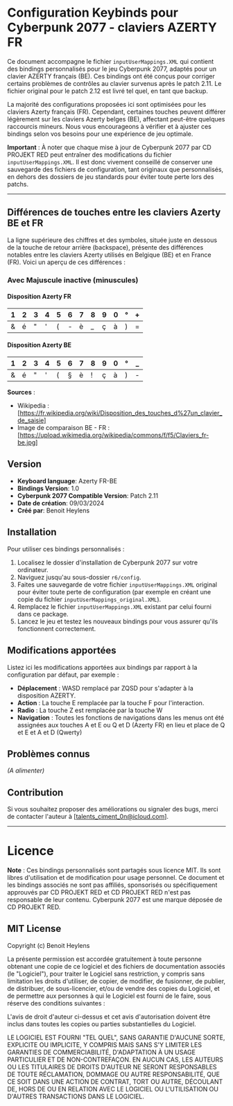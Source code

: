 # Configuration Keybinds pour Cyberpunk 2077 - claviers AZERTY FR

Ce document accompagne le fichier `inputUserMappings.XML` qui contient des bindings personnalisés pour le jeu Cyberpunk 2077, adaptés pour un clavier AZERTY français (BE). Ces bindings ont été conçus pour corriger certains problèmes de contrôles au clavier survenus après le patch 2.11. Le fichier original pour le patch 2.12 est livré tel quel, en tant que backup.

La majorité des configurations proposées ici sont optimisées pour les claviers Azerty français (FR). Cependant, certaines touches peuvent différer légèrement sur les claviers Azerty belges (BE), affectant peut-être quelques raccourcis mineurs. Nous vous encourageons à vérifier et à ajuster ces bindings selon vos besoins pour une expérience de jeu optimale.

**Important** : À noter que chaque mise à jour de Cyberpunk 2077 par CD PROJEKT RED peut entraîner des modifications du fichier `inputUserMappings.XML`. Il est donc vivement conseillé de conserver une sauvegarde des fichiers de configuration, tant originaux que personnalisés, en dehors des dossiers de jeu standards pour éviter toute perte lors des patchs.

---

## Différences de touches entre les claviers Azerty BE et FR

La ligne supérieure des chiffres et des symboles, située juste en dessous de la touche de retour arrière (backspace), présente des différences notables entre les claviers Azerty utilisés en Belgique (BE) et en France (FR). Voici un aperçu de ces différences :

### Avec Majuscule inactive (minuscules)

#### Disposition Azerty FR

| 1 | 2 | 3 | 4 | 5 | 6 | 7 | 8 | 9 | 0 | ° | + |
|---|---|---|---|---|---|---|---|---|---|---|---|
| & | é | " | ' | ( | - | è | _ | ç | à | ) | = |

#### Disposition Azerty BE

| 1 | 2 | 3 | 4 | 5 | 6 | 7 | 8 | 9 | 0 | ° | _ |
|---|---|---|---|---|---|---|---|---|---|---|---|
| & | é | " | ' | ( | § | è | ! | ç | à | ) | - |

**Sources** : 
* Wikipedia : [https://fr.wikipedia.org/wiki/Disposition_des_touches_d%27un_clavier_de_saisie]
* Image de comparaison BE - FR : [https://upload.wikimedia.org/wikipedia/commons/f/f5/Claviers_fr-be.jpg]


## Version

- **Keyboard language**: Azerty FR-BE
- **Bindings Version**: 1.0
- **Cyberpunk 2077 Compatible Version**: Patch 2.11
- **Date de création**: 09/03/2024
- **Créé par**: Benoit Heylens

## Installation

Pour utiliser ces bindings personnalisés :

1. Localisez le dossier d'installation de Cyberpunk 2077 sur votre ordinateur.
2. Naviguez jusqu'au sous-dossier `r6/config`.
3. Faites une sauvegarde de votre fichier `inputUserMappings.XML` original pour éviter toute perte de configuration (par exemple en créant une copie du fichier `inputUserMappings_original.XML`).
4. Remplacez le fichier `inputUserMappings.XML` existant par celui fourni dans ce package.
5. Lancez le jeu et testez les nouveaux bindings pour vous assurer qu'ils fonctionnent correctement.

## Modifications apportées

Listez ici les modifications apportées aux bindings par rapport à la configuration par défaut, par exemple :

- **Déplacement** : WASD remplacé par ZQSD pour s'adapter à la disposition AZERTY.
- **Action** : La touche E remplacée par la touche F pour l'interaction.
- **Radio** : La touche Z est remplacée par la touche W
- **Navigation** : Toutes les fonctions de navigations dans les menus ont été assignées aux touches A et E ou Q et D (Azerty FR) en lieu et place de Q et E et A et D (Qwerty)

## Problèmes connus

_(A alimenter)_

## Contribution

Si vous souhaitez proposer des améliorations ou signaler des bugs, merci de contacter l'auteur à [talents_ciment_0n@icloud.com].

---

# Licence

**Note** : Ces bindings personnalisés sont partagés sous licence MIT. Ils sont libres d'utilisation et de modification pour usage personnel. Ce document et les bindings associés ne sont pas affiliés, sponsorisés ou spécifiquement approuvés par CD PROJEKT RED et CD PROJEKT RED n'est pas responsable de leur contenu. Cyberpunk 2077 est une marque déposée de CD PROJEKT RED.

## MIT License

Copyright (c) Benoit Heylens

La présente permission est accordée gratuitement à toute personne obtenant une copie de ce logiciel et des fichiers de documentation associés (le "Logiciel"), pour traiter le Logiciel sans restriction, y compris sans limitation les droits d'utiliser, de copier, de modifier, de fusionner, de publier, de distribuer, de sous-licencier, et/ou de vendre des copies du Logiciel, et de permettre aux personnes à qui le Logiciel est fourni de le faire, sous réserve des conditions suivantes :

L'avis de droit d'auteur ci-dessus et cet avis d'autorisation doivent être inclus dans toutes les copies ou parties substantielles du Logiciel.

LE LOGICIEL EST FOURNI "TEL QUEL", SANS GARANTIE D'AUCUNE SORTE, EXPLICITE OU IMPLICITE, Y COMPRIS MAIS SANS S'Y LIMITER LES GARANTIES DE COMMERCIABILITÉ, D'ADAPTATION À UN USAGE PARTICULIER ET DE NON-CONTREFAÇON. EN AUCUN CAS, LES AUTEURS OU LES TITULAIRES DE DROITS D'AUTEUR NE SERONT RESPONSABLES DE TOUTE RÉCLAMATION, DOMMAGE OU AUTRE RESPONSABILITÉ, QUE CE SOIT DANS UNE ACTION DE CONTRAT, TORT OU AUTRE, DÉCOULANT DE, HORS DE OU EN RELATION AVEC LE LOGICIEL OU L'UTILISATION OU D'AUTRES TRANSACTIONS DANS LE LOGICIEL.
